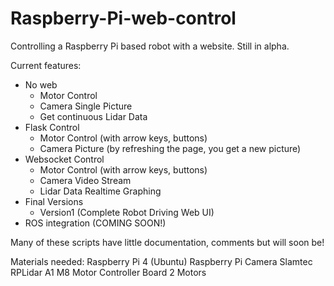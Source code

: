 # Raspberry-Pi-web-control

Controlling a Raspberry Pi based robot with a website. Still in alpha.

Current features:
- No web
  - Motor Control
  - Camera Single Picture
  - Get continuous Lidar Data
- Flask Control
  - Motor Control (with arrow keys, buttons)
  - Camera Picture (by refreshing the page, you get a new picture)
- Websocket Control
  - Motor Control (with arrow keys, buttons)
  - Camera Video Stream
  - Lidar Data Realtime Graphing
- Final Versions
  - Version1 (Complete Robot Driving Web UI)
- ROS integration (COMING SOON!)

Many of these scripts have little documentation, comments but will soon be!

Materials needed:
Raspberry Pi 4 (Ubuntu)
Raspberry Pi Camera 
Slamtec RPLidar A1 M8
Motor Controller Board
2 Motors